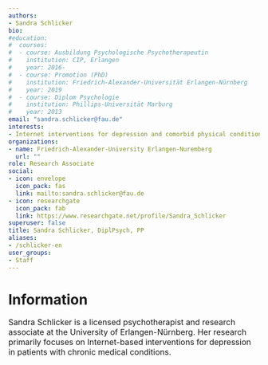 ```yaml
---
authors:
- Sandra Schlicker
bio:
#education:
#  courses:
#  - course: Ausbildung Psychologische Psychotherapeutin
#    institution: CIP, Erlangen
#    year: 2016-
#  - course: Promotion (PhD)
#    institution: Friedrich-Alexander-Universität Erlangen-Nürnberg
#    year: 2019
#  - course: Diplom Psychologie
#    institution: Phillips-Universität Marburg
#    year: 2013
email: "sandra.schlicker@fau.de"
interests:
- Internet interventions for depression and comorbid physical conditions
organizations:
- name: Friedrich-Alexander-University Erlangen-Nuremberg
  url: ""
role: Research Associate
social:
- icon: envelope
  icon_pack: fas
  link: mailto:sandra.schlicker@fau.de
- icon: researchgate
  icon_pack: fab
  link: https://www.researchgate.net/profile/Sandra_Schlicker
superuser: false
title: Sandra Schlicker, DiplPsych, PP
aliases:
- /schlicker-en
user_groups:
- Staff
---
```


# Information

<font size="3">

Sandra Schlicker is a licensed psychotherapist and research associate at the University of Erlangen-Nürnberg.
Her research primarily focuses on Internet-based interventions for depression in patients with chronic medical conditions.

</font>
